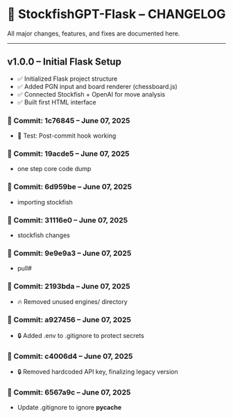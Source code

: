 # 📜 StockfishGPT-Flask – CHANGELOG

All major changes, features, and fixes are documented here.

---

## v1.0.0 – Initial Flask Setup
- ✅ Initialized Flask project structure
- ✅ Added PGN input and board renderer (chessboard.js)
- ✅ Connected Stockfish + OpenAI for move analysis
- ✅ Built first HTML interface

### 🔖 Commit: 1c76845 – June 07, 2025
- 🧠 Test: Post-commit hook working

### 🔖 Commit: 19acde5 – June 07, 2025
- one step core code dump

### 🔖 Commit: 6d959be – June 07, 2025
- importing stockfish

### 🔖 Commit: 31116e0 – June 07, 2025
- stockfish changes

### 🔖 Commit: 9e9e9a3 – June 07, 2025
- pull#

### 🔖 Commit: 2193bda – June 07, 2025
- 🔥 Removed unused engines/ directory

### 🔖 Commit: a927456 – June 07, 2025
- 🔒 Added .env to .gitignore to protect secrets

### 🔖 Commit: c4006d4 – June 07, 2025
- 🔒 Removed hardcoded API key, finalizing legacy version

### 🔖 Commit: 6567a9c – June 07, 2025
- Update .gitignore to ignore __pycache__
